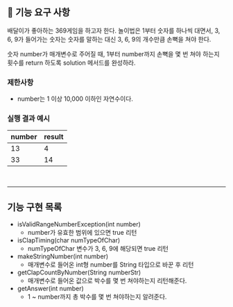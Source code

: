 ## 🚀 기능 요구 사항

배달이가 좋아하는 369게임을 하고자 한다. 놀이법은 1부터 숫자를 하나씩 대면서, 3, 6, 9가 들어가는 숫자는 숫자를 말하는 대신 3, 6, 9의 개수만큼 손뼉을 쳐야 한다.

숫자 number가 매개변수로 주어질 때, 1부터 number까지 손뼉을 몇 번 쳐야 하는지 횟수를 return 하도록 solution 메서드를 완성하라.

### 제한사항

- number는 1 이상 10,000 이하인 자연수이다.

### 실행 결과 예시

| number | result |
| --- | --- |
| 13 | 4 |
| 33 | 14 |

<br>

---

## 기능 구현 목록

- isValidRangeNumberException(int number)
  - number가 유효한 범위에 있으면 true 리턴
- isClapTiming(char numTypeOfChar)
  - numTypeOfChar 변수가 3, 6, 9에 해당되면 true 리턴
- makeStringNumber(int number)
  - 매개변수로 들어온 int형 number를 String 타입으로 바꾼 후 리턴
- getClapCountByNumber(String numberStr)
  - 매개변수로 들어온 값으로 박수를 몇 번 쳐야하는지 리턴해준다.
- getAnswer(int number)
  - 1 ~ number까지 총 박수를 몇 번 쳐야하는지 알려준다.